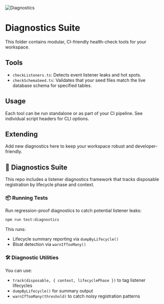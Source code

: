 ![Diagnostics](https://github.com/<your-org>/<your-repo>/actions/workflows/diagnostics.yml/badge.svg)

# Diagnostics Suite

This folder contains modular, CI-friendly health-check tools for your workspace.

## Tools

- `checkListeners.ts`: Detects event listener leaks and hot spots.
- `checkSchemaSeed.ts`: Validates that your seed files match the live database schema for specified
  tables.

## Usage

Each tool can be run standalone or as part of your CI pipeline. See individual script headers for
CLI options.

## Extending

Add new diagnostics here to keep your workspace robust and developer-friendly.

## 🔎 Diagnostics Suite

This repo includes a listener diagnostics framework that tracks disposable registration by lifecycle
phase and context.

### 📦 Running Tests

Run regression-proof diagnostics to catch potential listener leaks:

```bash
npm run test:diagnostics
```

This runs:

- Lifecycle summary reporting via `dumpByLifecycle()`
- Bloat detection via `warnIfTooMany()`

### 🛠️ Diagnostic Utilities

You can use:

- `track(disposable, { context, lifecyclePhase })` to tag listener lifecycles
- `dumpByLifecycle()` for summary output
- `warnIfTooMany(threshold)` to catch noisy registration patterns
